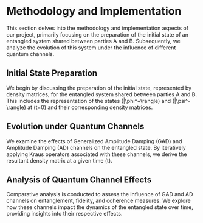 # Methodology and Implementation

This section delves into the methodology and implementation aspects of our project, primarily focusing on the preparation of the initial state of an entangled system shared between parties A and B. Subsequently, we analyze the evolution of this system under the influence of different quantum channels. 

## Initial State Preparation

We begin by discussing the preparation of the initial state, represented by density matrices, for the entangled system shared between parties A and B. This includes the representation of the states \(|\phi^+\rangle\) and \(|\psi^-\rangle\) at \(t=0\) and their corresponding density matrices.

## Evolution under Quantum Channels

We examine the effects of Generalized Amplitude Damping (GAD) and Amplitude Damping (AD) channels on the entangled state. By iteratively applying Kraus operators associated with these channels, we derive the resultant density matrix at a given time \(t\). 

## Analysis of Quantum Channel Effects

Comparative analysis is conducted to assess the influence of GAD and AD channels on entanglement, fidelity, and coherence measures. We explore how these channels impact the dynamics of the entangled state over time, providing insights into their respective effects.
